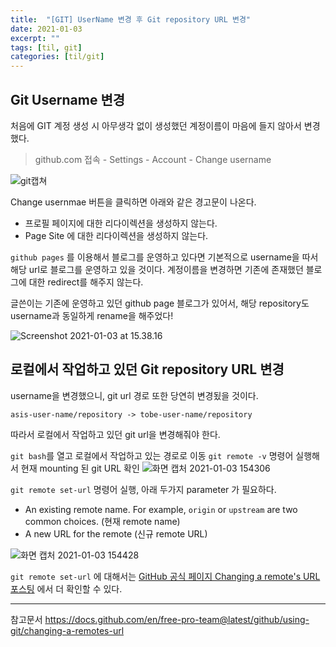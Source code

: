 ```yaml
---
title:  "[GIT] UserName 변경 후 Git repository URL 변경"
date: 2021-01-03
excerpt: ""
tags: [til, git]
categories: [til/git]
---
```


## Git Username 변경

처음에 GIT 계정 생성 시 아무생각 없이 생성했던 계정이름이 마음에 들지 않아서 변경했다.

> github.com 접속 - Settings - Account - Change username

![git캡쳐](https://i.imgur.com/YG29Da2.png)

Change usernmae 버튼을 클릭하면 아래와 같은 경고문이 나온다.
- 프로필 페이지에 대한 리다이렉션을 생성하지 않는다.
- Page Site 에 대한 리다이렉션을 생성하지 않는다.

`github pages` 를 이용해서 블로그를 운영하고 있다면 기본적으로 username을 따서 해당 url로 블로그를 운영하고 있을 것이다. 계정이름을 변경하면 기존에 존재했던 블로그에 대한 redirect를 해주지 않는다.

글쓴이는 기존에 운영하고 있던 github page 블로그가 있어서, 해당 repository도 username과 동일하게 rename을 해주었다!

![Screenshot 2021-01-03 at 15.38.16](https://i.imgur.com/dsF7mN9.jpg)

## 로컬에서 작업하고 있던 Git repository URL 변경

username을 변경했으니, git url 경로 또한 당연히 변경됬을 것이다.

```
asis-user-name/repository -> tobe-user-name/repository
```

따라서 로컬에서 작업하고 있던 git url을 변경해줘야 한다.

`git bash`를 열고 로컬에서 작업하고 있는 경로로 이동
`git remote -v` 명령어 실행해서 현재 mounting 된 git URL 확인
![화면 캡처 2021-01-03 154306](https://i.imgur.com/HYxRbHX.png)

`git remote set-url` 명령어 실행, 아래 두가지 parameter 가 필요하다.
- An existing remote name. For example, `origin` or `upstream` are two common choices. (현재 remote name)
- A new URL for the remote (신규 remote URL)


![화면 캡처 2021-01-03 154428](https://i.imgur.com/h3suFIA.png)

`git remote set-url` 에 대해서는 [GitHub 공식 페이지 Changing a remote's URL 포스팅](https://docs.github.com/en/free-pro-team@latest/github/using-git/changing-a-remotes-url) 에서 더 확인할 수 있다.

---
참고문서
https://docs.github.com/en/free-pro-team@latest/github/using-git/changing-a-remotes-url
